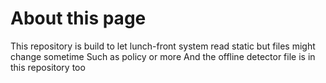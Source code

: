# About this page
This repository is build to let lunch-front system read static but files might change sometime
Such as policy or more
And the offline detector file is in this repository too
